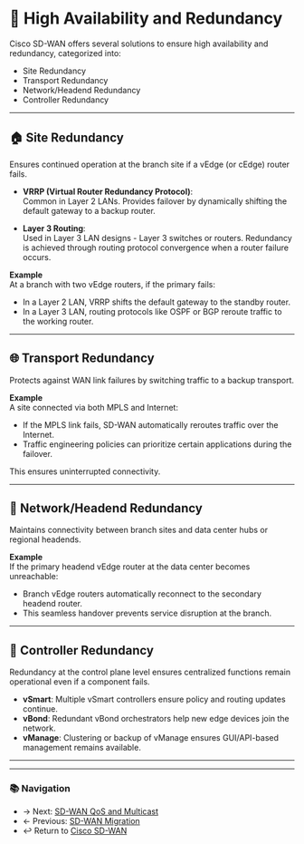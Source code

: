 # 🔄 High Availability and Redundancy

Cisco SD-WAN offers several solutions to ensure high availability and redundancy, categorized into:

- Site Redundancy
- Transport Redundancy
- Network/Headend Redundancy
- Controller Redundancy

---

## 🏠 Site Redundancy

Ensures continued operation at the branch site if a vEdge (or cEdge) router fails.

- **VRRP (Virtual Router Redundancy Protocol)**:  
  Common in Layer 2 LANs. Provides failover by dynamically shifting the default gateway to a backup router.

- **Layer 3 Routing**:  
  Used in Layer 3 LAN designs - Layer 3 switches or routers.
  Redundancy is achieved through routing protocol convergence when a router failure occurs.

**Example**  
At a branch with two vEdge routers, if the primary fails:
- In a Layer 2 LAN, VRRP shifts the default gateway to the standby router.
- In a Layer 3 LAN, routing protocols like OSPF or BGP reroute traffic to the working router.

---

## 🌐 Transport Redundancy

Protects against WAN link failures by switching traffic to a backup transport.

**Example**  
A site connected via both MPLS and Internet:
- If the MPLS link fails, SD-WAN automatically reroutes traffic over the Internet.
- Traffic engineering policies can prioritize certain applications during the failover.

This ensures uninterrupted connectivity.

---

## 🏢 Network/Headend Redundancy

Maintains connectivity between branch sites and data center hubs or regional headends.

**Example**  
If the primary headend vEdge router at the data center becomes unreachable:
- Branch vEdge routers automatically reconnect to the secondary headend router.
- This seamless handover prevents service disruption at the branch.
---

## 🧠 Controller Redundancy

Redundancy at the control plane level ensures centralized functions remain operational even if a component fails.

- **vSmart**: Multiple vSmart controllers ensure policy and routing updates continue.
- **vBond**: Redundant vBond orchestrators help new edge devices join the network.
- **vManage**: Clustering or backup of vManage ensures GUI/API-based management remains available.

---

<!-- Add diagrams for dual vEdge site, dual transport, and headend redundancy. -->

---

### 📚 Navigation
- → Next: [SD-WAN QoS and Multicast](./sd-wan-qos.md)
- ← Previous: [SD-WAN Migration](./sd-wan-migration.md)
- ↩ Return to [Cisco SD-WAN](./README.md)